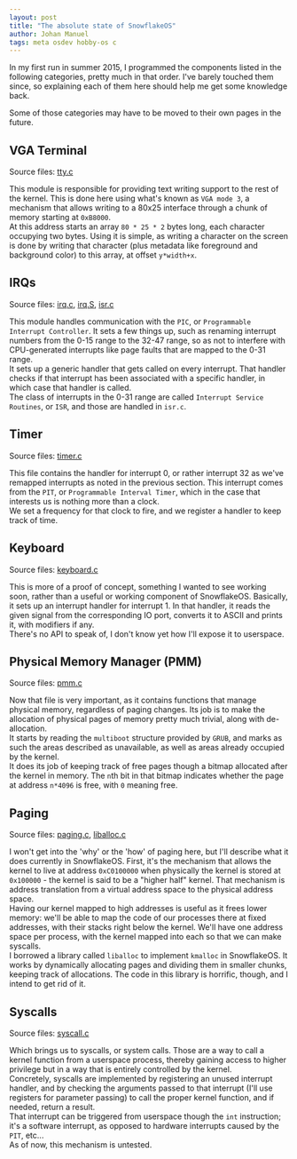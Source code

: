 ```yaml
---
layout: post
title: "The absolute state of SnowflakeOS"
author: Johan Manuel
tags: meta osdev hobby-os c
---
```


In my first run in summer 2015, I programmed the components listed in the following
categories, pretty much in that order. I've barely touched them since, so explaining
each of them here should help me get some knowledge back.  

Some of those categories may have to be moved to their own pages in the future.

## VGA Terminal

Source files: [tty.c][tty c]

This module is responsible for providing text writing support to the rest of the kernel.
This is done here using what's known as `VGA mode 3`, a mechanism that allows writing to
a 80x25 interface through a chunk of memory starting at `0xB8000`.  
At this address starts an array `80 * 25 * 2` bytes long, each character occupying two bytes.
Using it is simple, as writing a character on the screen is done by writing that character
(plus metadata like foreground and background color) to this array, at offset `y*width+x`.  

## IRQs

Source files: [irq.c][irq c], [irq.S][irq S], [isr.c][isr c]

This module handles communication with the `PIC`, or `Programmable Interrupt Controller`. It
sets a few things up, such as renaming interrupt numbers from the 0-15 range to the 32-47
range, so as not to interfere with CPU-generated interrupts like page faults that are mapped
to the 0-31 range.  
It sets up a generic handler that gets called on every interrupt. That handler checks if that
interrupt has been associated with a specific handler, in which case that handler is called.  
The class of interrupts in the 0-31 range are called `Interrupt Service Routines`, or `ISR`,
and those are handled in `isr.c`.

## Timer

Source files: [timer.c][timer c]

This file contains the handler for interrupt 0, or rather interrupt 32 as we've remapped
interrupts as noted in the previous section. This interrupt comes from the `PIT`, or
`Programmable Interval Timer`, which in the case that interests us is nothing more than a
clock.  
We set a frequency for that clock to fire, and we register a handler to keep track of time.

## Keyboard

Source files: [keyboard.c][keyboard c]

This is more of a proof of concept, something I wanted to see working soon, rather than a
useful or working component of SnowflakeOS. Basically, it sets up an interrupt handler for
interrupt 1. In that handler, it reads the given signal from the corresponding IO port,
converts it to ASCII and prints it, with modifiers if any.  
There's no API to speak of, I don't know yet how I'll expose it to userspace.

## Physical Memory Manager (PMM)

Source files: [pmm.c][pmm c]

Now that file is very important, as it contains functions that manage physical memory,
regardless of paging changes. Its job is to make the allocation of physical pages of
memory pretty much trivial, along with de-allocation.  
It starts by reading the `multiboot` structure provided by `GRUB`, and marks as such the
areas described as unavailable, as well as areas already occupied by the kernel.  
It does its job of keeping track of free pages though a bitmap allocated after the kernel
in memory. The `n`th bit in that bitmap indicates whether the page at address `n*4096` is
free, with `0` meaning free.

## Paging

Source files: [paging.c][paging c], [liballoc.c][liballoc c]

I won't get into the 'why' or the 'how' of paging here, but I'll describe what it does
currently in SnowflakeOS. First, it's the mechanism that allows the kernel to live at
address `0xC0100000` when physically the kernel is stored at `0x100000` - the kernel is
said to be a "higher half" kernel. That mechanism is address translation from a virtual
address space to the physical address space.  
Having our kernel mapped to high addresses is useful as it frees lower memory: we'll be
able to map the code of our processes there at fixed addresses, with their stacks right
below the kernel. We'll have one address space per process, with the kernel mapped into
each so that we can make syscalls.  
I borrowed a library called `liballoc` to implement `kmalloc` in SnowflakeOS. It works
by dynamically allocating pages and dividing them in smaller chunks, keeping track of
allocations. The code in this library is horrific, though, and I intend to get rid of it.

## Syscalls

Source files: [syscall.c][syscall c]

Which brings us to syscalls, or system calls. Those are a way to call a kernel function
from a userspace process, thereby gaining access to higher privilege but in a way that
is entirely controlled by the kernel.  
Concretely, syscalls are implemented by registering an unused interrupt handler, and by
checking the arguments passed to that interrupt (I'll use registers for parameter passing)
to call the proper kernel function, and if needed, return a result.  
That interrupt can be triggered from userspace though the `int` instruction; it's a software
interrupt, as opposed to hardware interrupts caused by the `PIT`, etc...  
As of now, this mechanism is untested.

[tty c]: https://github.com/29jm/SnowflakeOS/blob/29163f3af06f782bab188a0b60b5402b33ad14d9/kernel/src/devices/tty.c
[irq c]: https://github.com/29jm/SnowflakeOS/blob/29163f3af06f782bab188a0b60b5402b33ad14d9/kernel/src/cpu/irq.c
[irq S]: https://github.com/29jm/SnowflakeOS/blob/29163f3af06f782bab188a0b60b5402b33ad14d9/kernel/src/cpu/asm/irq.S
[isr c]: https://github.com/29jm/SnowflakeOS/blob/29163f3af06f782bab188a0b60b5402b33ad14d9/kernel/src/cpu/isr.c
[timer c]: https://github.com/29jm/SnowflakeOS/blob/29163f3af06f782bab188a0b60b5402b33ad14d9/kernel/src/devices/timer.c
[keyboard c]: https://github.com/29jm/SnowflakeOS/blob/29163f3af06f782bab188a0b60b5402b33ad14d9/kernel/src/devices/keyboard.c
[pmm c]: https://github.com/29jm/SnowflakeOS/blob/29163f3af06f782bab188a0b60b5402b33ad14d9/kernel/src/mem/pmm.c
[paging c]: https://github.com/29jm/SnowflakeOS/blob/29163f3af06f782bab188a0b60b5402b33ad14d9/kernel/src/mem/paging.c
[liballoc c]: https://github.com/29jm/SnowflakeOS/blob/29163f3af06f782bab188a0b60b5402b33ad14d9/kernel/src/mem/liballoc.c
[syscall c]: https://github.com/29jm/SnowflakeOS/blob/29163f3af06f782bab188a0b60b5402b33ad14d9/kernel/src/sys/syscall.c